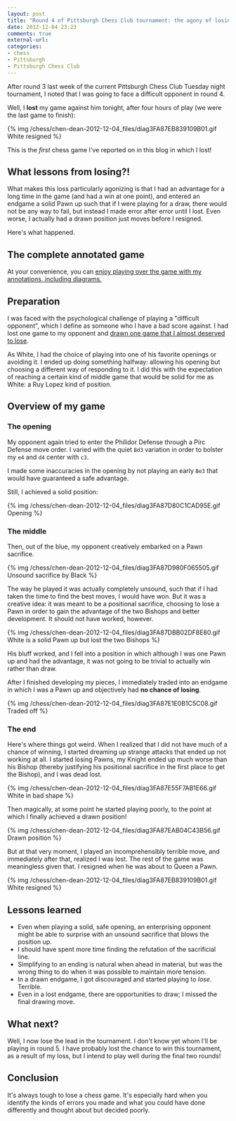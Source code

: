 ```yaml
---
layout: post
title: "Round 4 of Pittsburgh Chess Club tournament: the agony of losing a won game against the difficult opponent"
date: 2012-12-04 23:23
comments: true
external-url: 
categories: 
- chess
- Pittsburgh
- Pittsburgh Chess Club
---
```

After round 3 last week of the current Pittsburgh Chess Club Tuesday night tournament, I noted that I was going to face a difficult opponent in round 4.

Well, I **lost** my game against him tonight, after four hours of play (we were the last game to finish):

{% img /chess/chen-dean-2012-12-04_files/diag3FA87EB839109B01.gif White resigned %}

This is the *first* chess game I've reported on in this blog in which I lost!

## What lessons from losing?!

What makes this loss particularly agonizing is that I had an advantage for a long time in the game (and had a win at one point), and entered an endgame a solid Pawn up such that if I were playing for a draw, there would not be any way to fail, but instead I made error after error until I lost. Even worse, I actually had a drawn position just moves before I resigned.

Here's what happened.

<!--more-->

## The complete annotated game

At your convenience, you can [enjoy playing over the game with my annotations, including diagrams.](/chess/chen-dean-2012-12-04.htm)

## Preparation

I was faced with the psychological challenge of playing a "difficult opponent", which I define as someone who I have a bad score against. I had lost one game to my opponent and [drawn one game that I almost deserved to lose](/blog/2012/10/09/final-round-of-pittsburgh-chess-club-tournament-clawing-back-from-a-terrible-position-to-draw-and-tie-for-first/).

As White, I had the choice of playing into one of his favorite openings or avoiding it. I ended up doing something halfway: allowing his opening but choosing a different way of responding to it. I did this with the expectation of reaching a certain kind of middle game that would be solid for me as White: a Ruy Lopez kind of position.

## Overview of my game

### The opening

My opponent again tried to enter the Philidor Defense through a Pirc Defense move order. I varied with the quiet `Bd3` variation in order to bolster my `e4` and `d4` center with `c3`.

I made some inaccuracies in the opening by not playing an early `Be3` that would have guaranteed a safe advantage.

Still, I achieved a solid position:

{% img /chess/chen-dean-2012-12-04_files/diag3FA87D80C1CAD95E.gif Opening %}

### The middle

Then, out of the blue, my opponent creatively embarked on a Pawn sacrifice.

{% img /chess/chen-dean-2012-12-04_files/diag3FA87D980F065505.gif Unsound sacrifice by Black %}

The way he played it was actually completely unsound, such that if I had taken the time to find the best moves, I would have won. But it was a creative idea: it was meant to be a positional sacrifice, choosing to lose a Pawn in order to gain the advantage of the two Bishops and better development. It should not have worked, however.

{% img /chess/chen-dean-2012-12-04_files/diag3FA87DBB02DF8E80.gif White is a solid Pawn up but lost the two Bishops %}

His bluff worked, and I fell into a position in which although I was one Pawn up and had the advantage, it was not going to be trivial to actually win rather than draw. 

After I finished developing my pieces, I immediately traded into an endgame in which I was a Pawn up and objectively had **no chance of losing**.

{% img /chess/chen-dean-2012-12-04_files/diag3FA87E1E0B1C5C08.gif Traded off %}

### The end

Here's where things got weird. When I realized that I did not have much of a chance of winning, I started dreaming up strange attacks that ended up not working at all. I started losing Pawns, my Knight ended up much worse than his Bishop (thereby justifying his positional sacrifice in the first place to get the Bishop), and I was dead lost.

{% img /chess/chen-dean-2012-12-04_files/diag3FA87E55F7AB1E66.gif White in bad shape %}

Then magically, at some point he started playing poorly, to the point at which I finally achieved a drawn position!

{% img /chess/chen-dean-2012-12-04_files/diag3FA87EAB04C43B56.gif Drawn position %}

But at that very moment, I played an incomprehensibly terrible move, and immediately after that, realized I was lost. The rest of the game was meaningless given that. I resigned when he was about to Queen a Pawn.

{% img /chess/chen-dean-2012-12-04_files/diag3FA87EB839109B01.gif White resigned %}

## Lessons learned

- Even when playing a solid, safe opening, an enterprising opponent might be able to surprise with an unsound sacrifice that blows the position up.
- I should have spent more time finding the refutation of the sacrificial line.
- Simplifying to an ending is natural when ahead in material, but was the wrong thing to do when it was possible to maintain more tension.
- In a drawn endgame, I got discouraged and started playing to *lose*. Terrible.
- Even in a lost endgame, there are opportunities to draw; I missed the final drawing move.

## What next?

Well, I now lose the lead in the tournament. I don't know yet whom I'll be playing in round 5. I have probably lost the chance to win this tournament, as a result of my loss, but I intend to play well during the final two rounds!

## Conclusion

It's always tough to lose a chess game. It's especially hard when you identify the kinds of errors you made and what you could have done differently and thought about but decided poorly.

